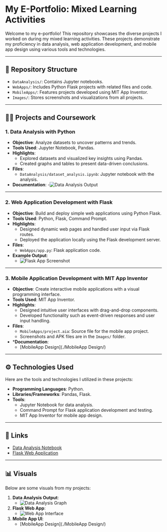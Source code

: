 # My E-Portfolio: Mixed Learning Activities

Welcome to my e-portfolio! This repository showcases the diverse projects I worked on during my mixed learning activities. These projects demonstrate my proficiency in data analysis, web application development, and mobile app design using various tools and technologies.

---

## 📁 Repository Structure
- `DataAnalysis/`: Contains Jupyter notebooks.
- `WebApps/`: Includes Python Flask projects with related files and code.
- `MobileApps/`: Features projects developed using MIT App Inventor.
- `Images/`: Stores screenshots and visualizations from all projects.

---

## 🧑‍💻 Projects and Coursework

### 1. **Data Analysis with Python**
- **Objective**: Analyze datasets to uncover patterns and trends.
- **Tools Used**: Jupyter Notebook, Pandas.
- **Highlights**:
  - Explored datasets and visualized key insights using Pandas.
  - Created graphs and tables to present data-driven conclusions.
- **Files**:
  - `DataAnalysis/dataset_analysis.ipynb`: Jupyter notebook with the analysis.
- **Documentation**:
  -![Data Analysis Output](./Images/data_analysis_output.png)

---

### 2. **Web Application Development with Flask**
- **Objective**: Build and deploy simple web applications using Python Flask.
- **Tools Used**: Python, Flask, Command Prompt.
- **Highlights**:
  - Designed dynamic web pages and handled user input via Flask routes.
  - Deployed the application locally using the Flask development server.
- **Files**:
  - `WebApps/app.py`: Flask application code.
- **Example Output**:
  - ![Flask App Screenshot](./Images/flask_app_screenshot.png)

---

### 3. **Mobile Application Development with MIT App Inventor**
- **Objective**: Create interactive mobile applications with a visual programming interface.
- **Tools Used**: MIT App Inventor.
- **Highlights**:
  - Designed intuitive user interfaces with drag-and-drop components.
  - Developed functionality such as event-driven responses and user input handling.
- **Files**:
  - `MobileApps/project.aia`: Source file for the mobile app project.
  - Screenshots and APK files are in the `Images/` folder.
- ***Documentation**:
  - [MobileApp Design](./MobileApp Design/)


---

## ⚙️ Technologies Used
Here are the tools and technologies I utilized in these projects:
- **Programming Languages**: Python.
- **Libraries/Frameworks**: Pandas, Flask.
- **Tools**:
  - Jupyter Notebook for data analysis.
  - Command Prompt for Flask application development and testing.
  - MIT App Inventor for mobile app design.

---

## 🔗 Links
- [Data Analysis Notebook](./DataAnalysis/dataset_analysis.ipynb)
- [Flask Web Application](./WebApps/app.py)

---

## 📊 Visuals
Below are some visuals from my projects:
1. **Data Analysis Output**:
   - ![Data Analysis Graph](./Images/data_analysis_output.png)
2. **Flask Web App**:
   - ![Web App Interface](./Images/flask_app_screenshot.png)
3. **Mobile App UI**:
   - [MobileApp Design](./MobileApp Design/)

